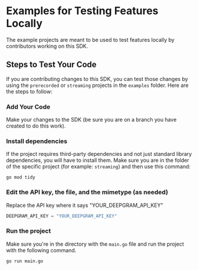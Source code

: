 # Examples for Testing Features Locally

The example projects are meant to be used to test features locally by contributors working on this SDK.

## Steps to Test Your Code

If you are contributing changes to this SDK, you can test those changes by using the `prerecorded` or `streaming` projects in the `examples` folder. Here are the steps to follow:

### Add Your Code

Make your changes to the SDK (be sure you are on a branch you have created to do this work).

### Install dependencies

If the project requires third-party dependencies and not just standard library dependencies, you will have to install them. Make sure you are in the folder of the specific project (for example: `streaming`) and then use this command: 

```
go mod tidy
```

### Edit the API key, the file, and the mimetype (as needed)

Replace the API key where it says "YOUR_DEEPGRAM_API_KEY"

```go
DEEPGRAM_API_KEY = "YOUR_DEEPGRAM_API_KEY"
```

### Run the project

Make sure you're in the directory with the `main.go` file and run the project with the following command.

```
go run main.go
```